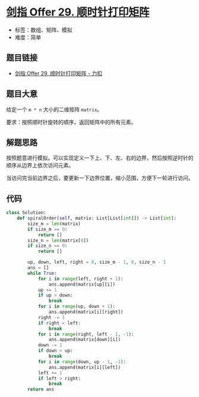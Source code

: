 # [剑指 Offer 29. 顺时针打印矩阵](https://leetcode.cn/problems/shun-shi-zhen-da-yin-ju-zhen-lcof/)

- 标签：数组、矩阵、模拟
- 难度：简单

## 题目链接

- [剑指 Offer 29. 顺时针打印矩阵 - 力扣](https://leetcode.cn/problems/shun-shi-zhen-da-yin-ju-zhen-lcof/)

## 题目大意

给定一个 `m * n` 大小的二维矩阵 `matrix`。

要求：按照顺时针旋转的顺序，返回矩阵中的所有元素。

## 解题思路

按照题意进行模拟。可以实现定义一下上、下、左、右的边界，然后按照逆时针的顺序从边界上依次访问元素。

当访问完当前边界之后，要更新一下边界位置，缩小范围，方便下一轮进行访问。

## 代码

```python
class Solution:
    def spiralOrder(self, matrix: List[List[int]]) -> List[int]:
        size_m = len(matrix)
        if size_m == 0:
            return []
        size_n = len(matrix[0])
        if size_n == 0:
            return []

        up, down, left, right = 0, size_m - 1, 0, size_n - 1
        ans = []
        while True:
            for i in range(left, right + 1):
                ans.append(matrix[up][i])
            up += 1
            if up > down:
                break
            for i in range(up, down + 1):
                ans.append(matrix[i][right])
            right -= 1
            if right < left:
                break
            for i in range(right, left - 1, -1):
                ans.append(matrix[down][i])
            down -= 1
            if down < up:
                break
            for i in range(down, up - 1, -1):
                ans.append(matrix[i][left])
            left += 1
            if left > right:
                break
        return ans
```

